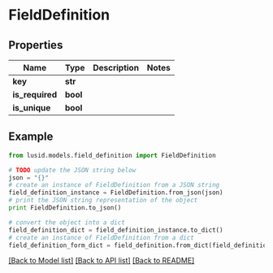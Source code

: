 # FieldDefinition


## Properties
Name | Type | Description | Notes
------------ | ------------- | ------------- | -------------
**key** | **str** |  | 
**is_required** | **bool** |  | 
**is_unique** | **bool** |  | 

## Example

```python
from lusid.models.field_definition import FieldDefinition

# TODO update the JSON string below
json = "{}"
# create an instance of FieldDefinition from a JSON string
field_definition_instance = FieldDefinition.from_json(json)
# print the JSON string representation of the object
print FieldDefinition.to_json()

# convert the object into a dict
field_definition_dict = field_definition_instance.to_dict()
# create an instance of FieldDefinition from a dict
field_definition_form_dict = field_definition.from_dict(field_definition_dict)
```
[[Back to Model list]](../README.md#documentation-for-models) [[Back to API list]](../README.md#documentation-for-api-endpoints) [[Back to README]](../README.md)


